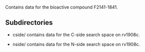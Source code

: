 Contains data for the bioactive compound F2141-1841.

## Subdirectories

- cside/ contains data for the C-side search space on rv1908c.

- nside/ contains data for the N-side search space on rv1908c.

